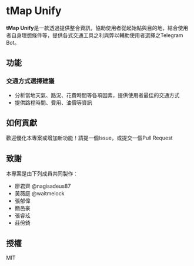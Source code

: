 # tMap Unify

**tMap Unify**是一款透過提供整合資訊，協助使用者從起始點與目的地，結合使用者自身理想條件等，提供各式交通工具之利與弊以輔助使用者選擇之Telegram Bot。

## 功能

### 交通方式選擇建議

- 分析當地天氣、路況、花費時間等各項因素，提供使用者最佳的交通方式
- 提供路程時間、費用、油價等資訊

## 如何貢獻

歡迎優化本專案或增加新功能！請提一個Issue，或提交一個Pull Request

## 致謝

本專案是由下列成員共同製作：
- 廖君齊 @nagisadeus87
- 黃薇庭 @waitmelock
- 張郁偉
- 簡邑豪
- 張睿玹
- 莊佾錡

## 授權

MIT